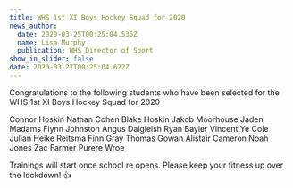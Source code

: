 ```yaml
---
title: WHS 1st XI Boys Hockey Squad for 2020
news_author:
  date: 2020-03-25T00:25:04.535Z
  name: Lisa Murphy
  publication: WHS Director of Sport
show_in_slider: false
date: 2020-03-27T00:25:04.622Z
---
```

Congratulations to the following students who have been selected for the WHS 1st XI Boys Hockey Squad for 2020

Connor Hoskin
Nathan Cohen
Blake Hoskin
Jakob Moorhouse
Jaden Madams
Flynn Johnston
Angus Dalgleish
Ryan Bayler
Vincent Ye
Cole Julian
Heike Reitsma
Finn Gray
Thomas Gowan
Alistair Cameron
Noah Jones
Zac Farmer
Purere Wroe

Trainings will start once school re opens. Please keep your fitness up over the lockdown! 👍